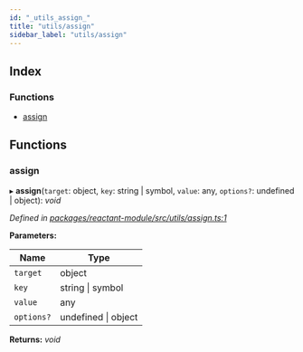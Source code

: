 ```yaml
---
id: "_utils_assign_"
title: "utils/assign"
sidebar_label: "utils/assign"
---
```


## Index

### Functions

* [assign](_utils_assign_.md#assign)

## Functions

###  assign

▸ **assign**(`target`: object, `key`: string | symbol, `value`: any, `options?`: undefined | object): *void*

*Defined in [packages/reactant-module/src/utils/assign.ts:1](https://github.com/unadlib/reactant/blob/3c42723/packages/reactant-module/src/utils/assign.ts#L1)*

**Parameters:**

Name | Type |
------ | ------ |
`target` | object |
`key` | string &#124; symbol |
`value` | any |
`options?` | undefined &#124; object |

**Returns:** *void*
